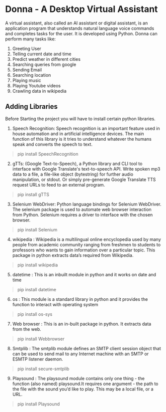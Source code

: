 # Donna - A Desktop Virtual Assistant
A virtual assistant, also called an AI assistant or digital assistant, is an application program that understands natural language voice commands and completes tasks for the user.
It is developed using Python.
Donna can perform many tasks like:
1. Greeting User
2. Telling current date and time
3. Predict weather in different cities
4. Searching queries from google
5. Sending Email
6. Searching location
7. Playing music
8. Playing Youtube videos
9. Crawling data in wikipedia
 
 ## Adding Libraries
 Before Starting the project you will have to install certain python libraries.
 1. Speech Recognition: Speech recognition is an important feature used in house 
 automation and in artificial intelligence devices. The main function of this library is it tries to understand whatever the humans speak and converts the speech to text.
 > pip install SpeechRecognition
 
 2. gTTs: (Google Text-to-Speech), a Python library and CLI tool to interface with Google 
Translate's text-to-speech API. Write spoken mp3 data to a file, a file-like object 
(bytestring) for further audio manipulation, or stdout. Or simply pre-generate Google 
Translate TTS request URLs to feed to an external program.
> pip install gTTS

3. Selenium WebDriver: Python language bindings for Selenium WebDriver. 
The selenium package is used to automate web browser interaction from Python. 
Selenium requires a driver to interface with the chosen browser.
> pip install Selenium

4. wikipedia : Wikipedia is a multilingual online encyclopedia used by many people from 
academic community ranging from freshmen to students to professors who wants to gain 
information over a particular topic. This package in python extracts data’s required from 
Wikipedia.
> pip install wikipedia

5. datetime : This is an inbuilt module in python and it works on date and time 
> pip install datetime

6. os : This module is a standard library in python and it provides the function to interact 
with operating system 
> pip install os-sys
 
7. Web browser : This is an in-built package in python. It extracts data from the web. 
> pip install Webbrowser

8. Smtplib : The smtplib module defines an SMTP client session object that can be used 
to send mail to any Internet machine with an SMTP or ESMTP listener daemon. 
> pip install secure-smtplib

9. Playsound : The playsound module contains only one thing - the function (also 
named) playsound.It requires one argument - the path to the file with the sound you’d like 
to play. This may be a local file, or a URL.
> pip install Playsound
